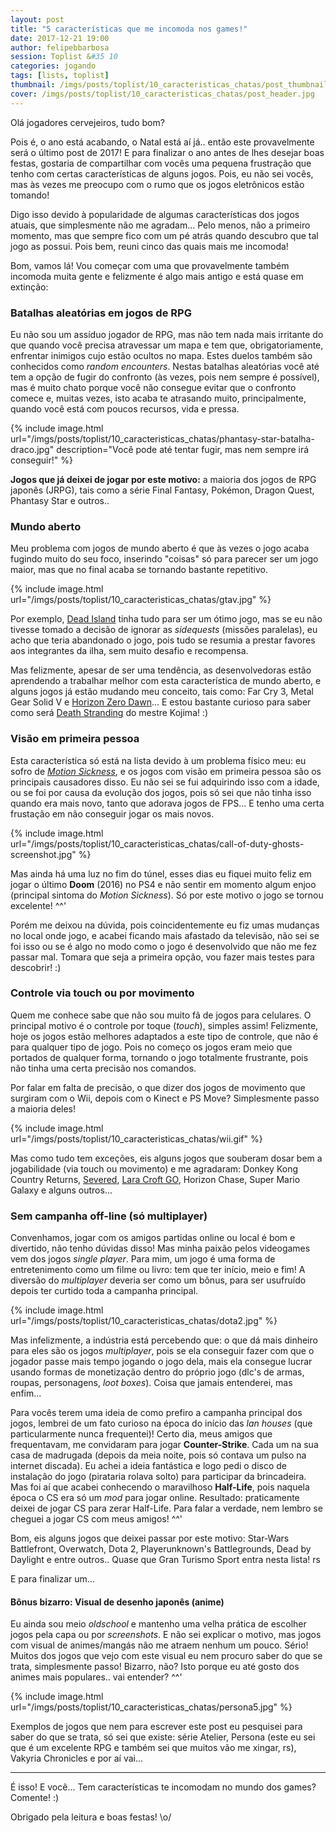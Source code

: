 ```yaml
---
layout: post
title: "5 características que me incomoda nos games!"
date: 2017-12-21 19:00
author: felipebbarbosa
session: Toplist &#35 10
categories: jogando
tags: [lists, toplist]
thumbnail: /imgs/posts/toplist/10_caracteristicas_chatas/post_thumbnail.jpg
cover: /imgs/posts/toplist/10_caracteristicas_chatas/post_header.jpg
---
```


Olá jogadores cervejeiros, tudo bom?

Pois é, o ano está acabando, o Natal está aí já.. então este provavelmente será o último post de 2017! E para finalizar o ano antes de lhes desejar boas festas, gostaria de compartilhar com vocês uma pequena frustração que tenho com certas características de alguns jogos. Pois, eu não sei vocês, mas às vezes me preocupo com o rumo que os jogos eletrônicos estão tomando!

Digo isso devido à popularidade de algumas características dos jogos atuais, que simplesmente não me agradam... Pelo menos, não a primeiro momento, mas que sempre fico com um pé atrás quando descubro que tal jogo as possui. Pois bem, reuni cinco das quais mais me incomoda!

<!--more-->

Bom, vamos lá! Vou começar com uma que provavelmente também incomoda muita gente e felizmente é algo mais antigo e está quase em extinção:

### Batalhas aleatórias em jogos de RPG

Eu não sou um assíduo jogador de RPG, mas não tem nada mais irritante do que quando você precisa atravessar um mapa e tem que, obrigatoriamente, enfrentar inimigos cujo estão ocultos no mapa. Estes duelos também são conhecidos como _random encounters_. Nestas batalhas aleatórias você até tem a opção de fugir do confronto (às vezes, pois nem sempre é possível), mas é muito chato porque você não consegue evitar que o confronto comece e, muitas vezes, isto acaba te atrasando muito, principalmente, quando você está com poucos recursos, vida e pressa.

{% include image.html
  url="/imgs/posts/toplist/10_caracteristicas_chatas/phantasy-star-batalha-draco.jpg"
  description="Você pode até tentar fugir, mas nem sempre irá conseguir!" %}

**Jogos que já deixei de jogar por este motivo:** a maioria dos jogos de RPG japonês (JRPG), tais como a série Final Fantasy, Pokémon, Dragon Quest, Phantasy Star e outros..

### Mundo aberto

Meu problema com jogos de mundo aberto é que às vezes o jogo acaba fugindo muito do seu foco, inserindo "coisas" só para parecer ser um jogo maior, mas que no final acaba se tornando bastante repetitivo.

{% include image.html
  url="/imgs/posts/toplist/10_caracteristicas_chatas/gtav.jpg" %}

Por exemplo, [Dead Island](/jogando/analise/2015/03/19/analise-dead-island-xbox-360.html) tinha tudo para ser um ótimo jogo, mas se eu não tivesse tomado a decisão de ignorar as _sidequests_ (missões paralelas), eu acho que teria abandonado o jogo, pois tudo se resumia a prestar favores aos integrantes da ilha, sem muito desafio e recompensa.

Mas felizmente, apesar de ser uma tendência, as desenvolvedoras estão aprendendo a trabalhar melhor com esta característica de mundo aberto, e alguns jogos já estão mudando meu conceito, tais como: Far Cry 3, Metal Gear Solid V e [Horizon Zero Dawn](/jogando/analise/2017/06/25/analise-horizon-zero-dawn.html)... E estou bastante curioso para saber como será [Death Stranding](https://www.youtube.com/watch?v=dbGD_d2cGEk) do mestre Kojima! :)

### Visão em primeira pessoa

Esta característica só está na lista devido à um problema físico meu: eu sofro de [_Motion Sickness_](https://gamercaduco.com/2012/06/11/motion-sickness-ou-cinetose-e-a-influencia-nos-games/), e os jogos com visão em primeira pessoa são os principais causadores disso. Eu não sei se fui adquirindo isso com a idade, ou se foi por causa da evolução dos jogos, pois só sei que não tinha isso quando era mais novo, tanto que adorava jogos de FPS... E tenho uma certa frustação em não conseguir jogar os mais novos.

{% include image.html
  url="/imgs/posts/toplist/10_caracteristicas_chatas/call-of-duty-ghosts-screenshot.jpg" %}

Mas ainda há uma luz no fim do túnel, esses dias eu fiquei muito feliz em jogar o último **Doom** (2016) no PS4 e não sentir em momento algum enjoo (principal sintoma do _Motion Sickness_). Só por este motivo o jogo se tornou excelente! ^^'

Porém me deixou na dúvida, pois coincidentemente eu fiz umas mudanças no local onde jogo, e acabei ficando mais afastado da televisão, não sei se foi isso ou se é algo no modo como o jogo é desenvolvido que não me fez passar mal. Tomara que seja a primeira opção, vou fazer mais testes para descobrir! :)

### Controle via touch ou por movimento

Quem me conhece sabe que não sou muito fã de jogos para celulares. O principal motivo é o controle por toque (_touch_), simples assim! Felizmente, hoje os jogos estão melhores adaptados a este tipo de controle, que não é para qualquer tipo de jogo. Pois no começo os jogos eram meio que portados de qualquer forma, tornando o jogo totalmente frustrante, pois não tinha uma certa precisão nos comandos.

Por falar em falta de precisão, o que dizer dos jogos de movimento que surgiram com o Wii, depois com o Kinect e PS Move? Simplesmente passo a maioria deles!

{% include image.html
  url="/imgs/posts/toplist/10_caracteristicas_chatas/wii.gif" %}

Mas como tudo tem exceções, eis alguns jogos que souberam dosar bem a jogabilidade (via touch ou movimento) e me agradaram: Donkey Kong Country Returns, [Severed](/jogando/analise/2017/05/06/analise-severed.html), [Lara Croft GO](/jogando/analise/2016/12/07/analise-lara-croft-go.html), Horizon Chase, Super Mario Galaxy e alguns outros...

### Sem campanha off-line (só multiplayer)

Convenhamos, jogar com os amigos partidas online ou local é bom e divertido, não tenho dúvidas disso! Mas minha paixão pelos videogames vem dos jogos _single player_. Para mim, um jogo é uma forma de entretenimento como um filme ou livro: tem que ter início, meio e fim! A diversão do _multiplayer_ deveria ser como um bônus, para ser usufruído depois ter curtido toda a campanha principal.

{% include image.html
  url="/imgs/posts/toplist/10_caracteristicas_chatas/dota2.jpg" %}

Mas infelizmente, a indústria está percebendo que: o que dá mais dinheiro para eles são os jogos _multiplayer_, pois se ela conseguir fazer com que o jogador passe mais tempo jogando o jogo dela, mais ela consegue lucrar usando formas de monetização dentro do próprio jogo (dlc's de armas, roupas, personagens, _loot boxes_). Coisa que jamais entenderei, mas enfim...

Para vocês terem uma ideia de como prefiro a campanha principal dos jogos, lembrei de um fato curioso na época do início das _lan houses_ (que particularmente nunca frequentei)! Certo dia, meus amigos que frequentavam, me convidaram para jogar **Counter-Strike**. Cada um na sua casa de madrugada (depois da meia noite, pois só contava um pulso na internet discada). Eu achei a ideia fantástica e logo pedi o disco de instalação do jogo (pirataria rolava solto) para participar da brincadeira. Mas foi aí que acabei conhecendo o maravilhoso **Half-Life**, pois naquela época o CS era só um _mod_ para jogar online. Resultado: praticamente deixei de jogar CS para zerar Half-Life. Para falar a verdade, nem lembro se cheguei a jogar CS com meus amigos! ^^'

Bom, eis alguns jogos que deixei passar por este motivo: Star-Wars Battlefront, Overwatch, Dota 2, Playerunknown's Battlegrounds, Dead by Daylight e entre outros.. Quase que Gran Turismo Sport entra nesta lista! rs

E para finalizar um...

#### Bônus bizarro: Visual de desenho japonês (anime)

Eu ainda sou meio _oldschool_ e mantenho uma velha prática de escolher jogos pela capa ou por _screenshots_. E não sei explicar o motivo, mas jogos com visual de animes/mangás não me atraem nenhum um pouco. Sério! Muitos dos jogos que vejo com este visual eu nem procuro saber do que se trata, simplesmente passo! Bizarro, não? Isto porque eu até gosto dos animes mais populares.. vai entender? ^^'

{% include image.html
  url="/imgs/posts/toplist/10_caracteristicas_chatas/persona5.jpg" %}

Exemplos de jogos que nem para escrever este post eu pesquisei para saber do que se trata, só sei que existe: série Atelier, Persona (este eu sei que é um excelente RPG e também sei que muitos vão me xingar, rs), Vakyria Chronicles e por aí vai...

---

É isso! E você... Tem características te incomodam no mundo dos games? Comente! :)

Obrigado pela leitura e boas festas! \o/
